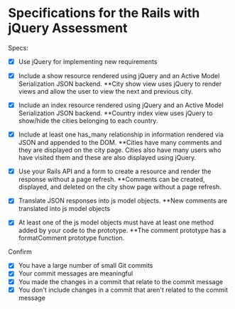 # Specifications for the Rails with jQuery Assessment

Specs:
- [x] Use jQuery for implementing new requirements
- [x] Include a show resource rendered using jQuery and an Active Model Serialization JSON backend.
    **City show view uses jQuery to render views and allow the user to view the next and previous city.

- [x] Include an index resource rendered using jQuery and an Active Model Serialization JSON backend.
    **Country index view uses jQuery to show/hide the cities belonging to each country.

- [x] Include at least one has_many relationship in information rendered via JSON and appended to the DOM.
    **Cities have many comments and they are displayed on the city page. Cities also have many users who have visited them and these are also displayed using jQuery.

- [x] Use your Rails API and a form to create a resource and render the response without a page refresh.
    **Comments can be created, displayed, and deleted on the city show page without a page refresh.

- [x] Translate JSON responses into js model objects.
    **New comments are translated into js model objects

- [x] At least one of the js model objects must have at least one method added by your code to the prototype.
    **The comment prototype has a formatComment prototype function.

Confirm
- [x] You have a large number of small Git commits
- [x] Your commit messages are meaningful
- [x] You made the changes in a commit that relate to the commit message
- [x] You don't include changes in a commit that aren't related to the commit message
